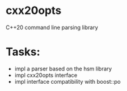 # cxx20opts
C++20 command line parsing library

# Tasks:
 * impl a parser based on the hsm library  
 * impl cxx20opts interface  
 * impl interface compatibility with boost::po  

